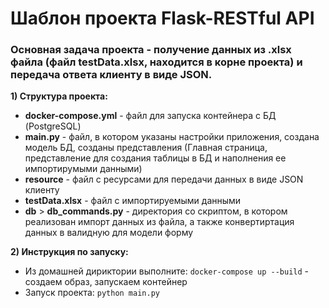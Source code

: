 # Шаблон проекта Flask-RESTful API
### Основная задача проекта - получение данных из .xlsx файла (файл testData.xlsx, находится в корне проекта) и передача ответа клиенту в виде JSON.
**1) Структура проекта:**
* __docker-compose.yml__ - файл для запуска контейнера с БД (PostgreSQL)
* __main.py__ - файл, в котором указаны настройки приложения, создана модель БД, созданы представления (Главная страница, представление для 
создания таблицы в БД и наполнения ее импортирумыми данными)
* __resource__ - файл с ресурсами для передачи данных в виде JSON клиенту
* __testData.xlsx__ - файл с импортируемыми данными
* __db__ > __db_commands.py__ - директория со скриптом, в котором реализован импорт данных из файла, а также конвертиртация данных 
в валидную для модели форму

**2) Инструкция по запуску:**
* Из домашней дириктории выполните:
`docker-compose up --build` - создаем образ, запускаем контейнер
* Запуск проекта:
 `python main.py`
